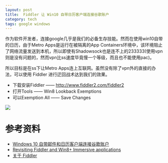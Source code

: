 ```yaml
---
layout: post
title:  Fiddler 让 Win10 自带日历客户端连接谷歌账户
category: tech
tags: google windows
---
```


作为软件开发者，连接google几乎是我们的必备生存技能。然而在使用win10自带的日历，由于Metro Apps是运行在被隔离的App Containers环境中，该环境阻止了网络流量发送到本机，所以即使有Shadowsock也是连不上的233333(使用vpn则是没有问题的，然而vpn比ss速度毕竟慢一个等级，而且也不能使用pac)。

所以目标是在ss下让Metro Apps连上互联网。虽然没有除了vpn外的直接的办法，可以使用 Fiddler 进行迂回战术达到我们的效果。

* 下载安装Fiddler —— ​<http://www.fiddler2.com/fiddler2>
* 打开Tools —— Win8 Lookback Exemptions
* 可以Exemption All —— Save Changes

![](http://7vigrt.com1.z0.glb.clouddn.com/blog/pic/201703/fiddler.jpg)

# 参考资料

* [Windows 10 自带邮件和日历客户端连接谷歌账户](http://blog.sina.com.cn/s/blog_67de9c540102wfxt.html)
* [Revisiting Fiddler and Win8+ Immersive applications](https://blogs.msdn.microsoft.com/fiddler/2011/12/10/revisiting-fiddler-and-win8-immersive-applications)
* [关于 Fiddler](http://www.jianshu.com/p/99b6b4cd273c)
